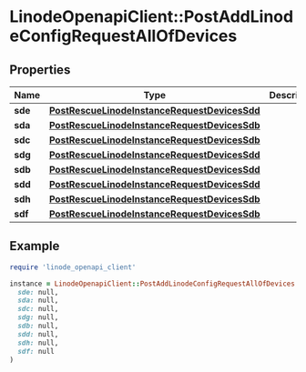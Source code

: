 # LinodeOpenapiClient::PostAddLinodeConfigRequestAllOfDevices

## Properties

| Name | Type | Description | Notes |
| ---- | ---- | ----------- | ----- |
| **sde** | [**PostRescueLinodeInstanceRequestDevicesSdd**](PostRescueLinodeInstanceRequestDevicesSdd.md) |  | [optional] |
| **sda** | [**PostRescueLinodeInstanceRequestDevicesSdb**](PostRescueLinodeInstanceRequestDevicesSdb.md) |  | [optional] |
| **sdc** | [**PostRescueLinodeInstanceRequestDevicesSdb**](PostRescueLinodeInstanceRequestDevicesSdb.md) |  | [optional] |
| **sdg** | [**PostRescueLinodeInstanceRequestDevicesSdd**](PostRescueLinodeInstanceRequestDevicesSdd.md) |  | [optional] |
| **sdb** | [**PostRescueLinodeInstanceRequestDevicesSdd**](PostRescueLinodeInstanceRequestDevicesSdd.md) |  | [optional] |
| **sdd** | [**PostRescueLinodeInstanceRequestDevicesSdd**](PostRescueLinodeInstanceRequestDevicesSdd.md) |  | [optional] |
| **sdh** | [**PostRescueLinodeInstanceRequestDevicesSdb**](PostRescueLinodeInstanceRequestDevicesSdb.md) |  | [optional] |
| **sdf** | [**PostRescueLinodeInstanceRequestDevicesSdb**](PostRescueLinodeInstanceRequestDevicesSdb.md) |  | [optional] |

## Example

```ruby
require 'linode_openapi_client'

instance = LinodeOpenapiClient::PostAddLinodeConfigRequestAllOfDevices.new(
  sde: null,
  sda: null,
  sdc: null,
  sdg: null,
  sdb: null,
  sdd: null,
  sdh: null,
  sdf: null
)
```

